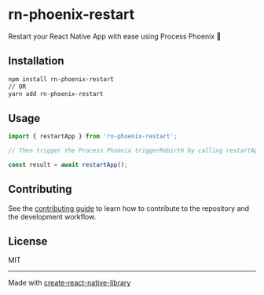 # rn-phoenix-restart

Restart your React Native App with ease using Process Phoenix 🚀

## Installation

```sh
npm install rn-phoenix-restart
// OR
yarn add rn-phoenix-restart
```

## Usage

```js
import { restartApp } from 'rn-phoenix-restart';

// Then trigger the Process Phoenix triggerRebirth by calling restartApp

const result = await restartApp();
```


## Contributing

See the [contributing guide](CONTRIBUTING.md) to learn how to contribute to the repository and the development workflow.

## License

MIT

---

Made with [create-react-native-library](https://github.com/callstack/react-native-builder-bob)
